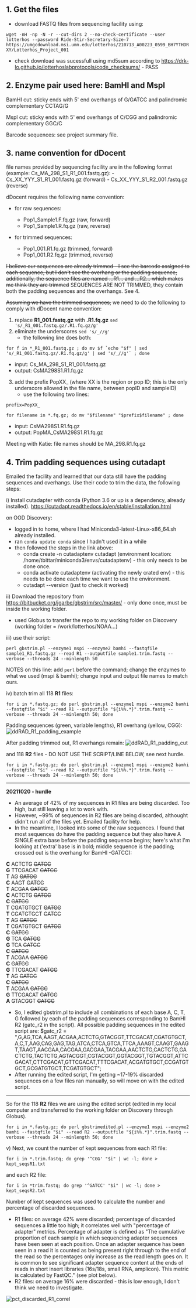 ## 1. Get the files

- download FASTQ files from sequencing facility using:

```wget -nH -np -N -r --cut-dirs 2 --no-check-certificate --user lotterhos --password Ride-Stir-Secretary-Size-7 https://umgcdownload.msi.umn.edu/lotterhos/210713_A00223_0599_BH7YTHDRXY/Lotterhos_Project_001```

- check download was sucessfull using md5sum according to https://drk-lo.github.io/lotterhoslabprotocols/code_checksums/ - PASS

## 2. Enzyme pair used here: BamHI and Mspl

BamHI cut: sticky ends with 5' end overhangs of G/GATCC and palindromic complementary CCTAG/G

Mspl cut: sticky ends with 5' end overhangs of C/CGG and palindromic complementary GGC/C  

Barcode sequences: see project summary file.

## 3. name convention for dDocent

file names provided by sequencing facility are in the following format (example: Cs_MA_298_S1_R1_001.fastq.gz): 
      - Cs_XX_YYY_S1_R1_001.fastq.gz (forward)
      - Cs_XX_YYY_S1_R2_001.fastq.gz (reverse)

dDocent requires the following name convention:
- for raw sequences:

    - Pop1_Sample1.F.fq.gz (raw, forward)
    - Pop1_Sample1.R.fq.gz (raw, reverse)

- for trimmed sequences:

    - Pop1_001.R1.fq.gz (trimmed, forward)
    - Pop1_001.R2.fq.gz (trimmed, reverse)


~~I believe our sequences are already trimmed - I see the barcode assigned to each sequence, but I don't see the overhang or the padding sequence; additionally, the sequence files are named ...R1... and ...R2... which makes me think they are trimmed~~ SEQUENCES ARE NOT TRIMMED, they contain both the padding sequences and the overhangs. See 4.

~~Assuming we have the trimmed sequences,~~ we need to do the following to comply with dDocent name convention:

1) replace **R1_001.fastq.gz** with **.R1.fq.gz** ```sed 's/_R1_001.fastq.gz/.R1.fq.gz/g'```
2) eliminate the underscores ```sed 's/_//g'```
      - the following line does both:

```for f in *_R1_001.fastq.gz ; do mv $f `echo "$f" | sed 's/_R1_001.fastq.gz/.R1.fq.gz/g' | sed 's/_//g'` ; done```

      
   - input: Cs_MA_298_S1_R1_001.fastq.gz
   - output: CsMA298S1.R1.fq.gz
      
3) add the prefix PopXX_ (where XX is the region or pop ID; this is the only underscore allowed in the file name, between popID and sampleID)
      - use the following two lines:
      
```prefix=PopXX_```

```for filename in *.fq.gz; do mv "$filename" "$prefix$filename" ; done```
    
  - input: CsMA298S1.R1.fq.gz
  - output: PopMA_CsMA298S1.R1.fq.gz


Meeting with Katie: file names should be MA_298.R1.fq.gz


## 4. Trim padding sequences using cutadapt

Emailed the facility and learned that our data still have the padding sequences and overhangs. Use their code to trim the data, the following steps:

i) Install cutadapter with conda (Python 3.6 or up is a dependency, already installed).
https://cutadapt.readthedocs.io/en/stable/installation.html

on OOD Discovery:

- logged in to home, where I had Miniconda3-latest-Linux-x86_64.sh already installed.
- ran `conda update conda` since I hadn't used it in a while
- then followed the steps in the link above:
     - conda create -n cutadaptenv cutadapt (environment location: /home/tbittar/miniconda3/envs/cutadaptenv) - this only needs to be done once.
     - conda activate cutadaptenv (activating the newly crated env) - this needs to be done each time we want to use the environment.
     - cutadapt --version (just to check it worked)

ii) Download the repository from https://bitbucket.org/jgarbe/gbstrim/src/master/ - only done once, must be inside the working folder.

- used Globus to transfer the repo to my working folder on Discovery (working folder = /work/lotterhos/NOAA...)

iii) use their script: 

`perl gbstrim.pl --enzyme1 mspi --enzyme2 bamhi --fastqfile sample1_R1.fastq.gz --read R1 --outputfile sample1.trim.fastq --verbose --threads 24 --minlength 50`

NOTES on this line: add `perl` before the command; change the enzymes to what we used (mspi & bamhi); change input and output file names to match ours.

iv) batch trim all 118 **R1** files:

`for i in *.fastq.gz; do perl gbstrim.pl --enzyme1 mspi --enzyme2 bamhi --fastqfile "$i" --read R1 --outputfile "${i%%.*}".trim.fastq --verbose --threads 24 --minlength 50; done`

Padding sequences (green, variable lengths), R1 overhang (yellow, CGG):
![ddRAD_R1_padding_example](https://user-images.githubusercontent.com/52291277/138742166-121f016b-6cb7-402e-9182-d77c39dbd8db.png)

After padding trimmed out, R1 overhangs remain:
![ddRAD_R1_padding_cut](https://user-images.githubusercontent.com/52291277/138744664-ecaf076b-573d-4d08-8982-b47d613381b1.png)



and 118 **R2** files - DO NOT USE THE SCRIPT/LINE BELOW, see next hurdle.

`for i in *.fastq.gz; do perl gbstrim.pl --enzyme1 mspi --enzyme2 bamhi --fastqfile "$i" --read R2 --outputfile "${i%%.*}".trim.fastq --verbose --threads 24 --minlength 50; done`

-----------------------------------------------

**20211020 - hurdle**

  - An average of 42% of my sequences in R1 files are being discarded. Too high, but still leaving a lot to work with. 
  - However, ~99% of sequences in R2 files are being discarded, althought didn't run all of the files yet. Emailed facility for help. 
  - In the meantime, I looked into some of the raw sequences. I found that most sequences do have the padding sequence but they also have A SINGLE extra base before the padding sequence begins; here's what I'm looking at ('extra' base is in bold; middle sequence is the padding; crossed out is the overhang for BamHI -GATCC):
            
**C** ACTCTG ~~GATCC~~  
**G** TTCGACAT ~~GATCC~~  
**T** AG ~~GATCC~~  
**C** AAGT ~~GATCC~~  
**T** ACGAA ~~GATCC~~  
**C** ACTCTG ~~GATCC~~  
**C** ~~GATCC~~  
**T** CGATGTGCT ~~GATCC~~  
**T** CGATGTGCT ~~GATCC~~  
**T** AG ~~GATCC~~  
**T** CGATGTGCT ~~GATCC~~  
**C** ~~GATCC~~  
**G** TCA ~~GATCC~~  
**G** TCA ~~GATCC~~  
**C** ~~GATCC~~  
**T** ACGAA ~~GATCC~~  
**C** ~~GATCC~~  
**G** TTCGACAT ~~GATCC~~  
**T** AG ~~GATCC~~  
**C** ~~GATCC~~  
**T** ACGAA ~~GATCC~~  
**G** TTCGACAT ~~GATCC~~  
**A** GTACGGT ~~GATCC~~  

- So, I edited gbstrim.pl to include all combinations of each base A, C, T, G followed by each of the padding sequences corresponding to BamHI R2 (gatc_r2 in the script). All possible padding sequences in the edited script are: $gatc_r2 = ",G,AG,TCA,AAGT,ACGAA,ACTCTG,GTACGGT,TTCGACAT,CGATGTGCT,A,C,T,AAG,CAG,GAG,TAG,ATCA,CTCA,GTCA,TTCA,AAAGT,CAAGT,GAAGT,TAAGT,AACGAA,CACGAA,GACGAA,TACGAA,AACTCTG,CACTCTG,GACTCTG,TACTCTG,AGTACGGT,CGTACGGT,GGTACGGT,TGTACGGT,ATTCGACAT,CTTCGACAT,GTTCGACAT,TTTCGACAT,ACGATGTGCT,CCGATGTGCT,GCGATGTGCT,TCGATGTGCT";
- After running the edited script, I'm getting ~17-19% discarded sequences on a few files ran manually, so will move on with the edited script.
------------------------------------------------------

So for the 118 **R2** files we are using the edited script (edited in my local computer and transferred to the working folder on Discovery through Globus).

`for i in *.fastq.gz; do perl gbstrimedited.pl --enzyme1 mspi --enzyme2 bamhi --fastqfile "$i" --read R2 --outputfile "${i%%.*}".trim.fastq --verbose --threads 24 --minlength 50; done`


v) Next, we count the number of kept sequences from each R1 file:

`for i in *.trim.fastq; do grep '^CGG' "$i" | wc -l; done > kept_seqsR1.txt`

and each R2 file:

`for i in *trim.fastq; do grep '^GATCC' "$i" | wc -l; done > kept_seqsR2.txt`
  

Number of kept sequences was used to calculate the number and percentage of discarded sequences.
  - R1 files: on average 42% were discarded; percentage of discarded sequences a little too high; it correlates well with "percentage of adapter" metrics. Percentage of adapter is defined as "The cumulative proportion of each sample in which sequencing adapter sequences have been seen at each position. Once an adapter sequence has been seen in a read it is counted as being present right through to the end of the read so the percentages only increase as the read length goes on. It is common to see significant adapter sequence content at the ends of reads in short insert libraries (16s/18s, small RNA, amplicon). This metric is calculated by FastQC." (see plot below).
  - R2 files: on average 16% were discarded - this is low enough, I don't think we need to investigate.
      
![pct_discarded_R1_correl](https://user-images.githubusercontent.com/52291277/138901965-43be50ec-0e8f-4439-8a19-134c03294808.png)



